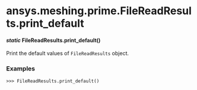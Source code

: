 # ansys.meshing.prime.FileReadResults.print_default

<a id="ansys.meshing.prime.FileReadResults.print_default"></a>

#### *static* FileReadResults.print_default()

Print the default values of `FileReadResults` object.

### Examples

```pycon
>>> FileReadResults.print_default()
```

<!-- !! processed by numpydoc !! -->
